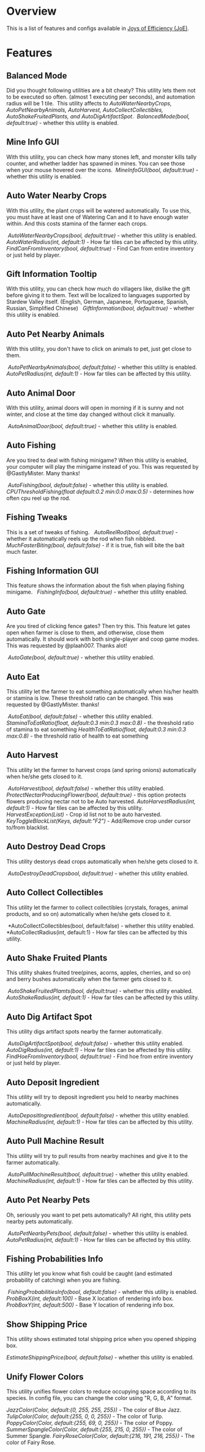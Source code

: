 ﻿# Overview
This is a list of features and configs available in [Joys of Efficiency (JoE)](https://www.nexusmods.com/stardewvalley/mods/2162).

# Features

## Balanced Mode
﻿Did you thought following utilities are a bit cheaty?
﻿This utility lets them not to be executed so often. (almost 1 executing per seconds), and
﻿automation radius will be 1 tile.
﻿
﻿This utility affects to *AutoWaterNearbyCrops, AutoPetNearbyAnimals, AutoHarvest, AutoCollectCollectibles, AutoShakeFruitedPlants,
﻿and AutoDigArtifactSpot*.
﻿**<CONFIG>**
﻿*BalancedMode(bool, default:true)* - whether this utility is enabled.

## Mine Info GUI
﻿With this utility, you can check how many stones left, and monster kills tally counter, and whether ladder has spawned in mines.
﻿You can see those when your mouse hovered over the icons.
﻿
**<CONFIG>**
﻿*MineInfoGUI(bool, default:true)* - whether this utility is enabled.

## Auto Water Nearby Crops
﻿With this utility, the plant crops will be watered automatically.
﻿To use this, you must have at least one of Watering Can and it to have enough water within.
﻿And this costs stamina of the farmer each crops.

﻿**<CONFIG>**
﻿*AutoWaterNearbyCrops(bool, default:true)* - whether this utility is enabled.
﻿*AutoWaterRadius(int, default:1)* - How far tiles can be affected by this utility.
﻿*FindCanFromInventory(bool, default:true)* - Find Can from entire inventory or just held by player.

## Gift Information Tooltip﻿﻿﻿
﻿﻿With this utility, you can check how much do villagers like, dislike the gift before giving it to them.
﻿Text will be localized to languages supported by Stardew Valley itself. (English, German, Japanese, Portuguese, 
﻿Spanish,﻿﻿ Russian, Simplified Chinese)
﻿
**﻿<CONFIG>**
*GiftInformation(bool, default:true)* - whether this utility is enabled.

## Auto Pet Nearby Animals
﻿﻿With this utility, ﻿you don't have to click on animals to pet, just get close to them.

**﻿<CONFIG>**
*AutoPetNearbyAnimals(bool, default:false)* - whether this utility is enabled.
﻿*AutoPetRadius(int, default:1)* - How far tiles can be affected by this utility.

## Auto Animal Door
﻿With this utility, animal doors will open in morning if it is sunny and not winter, and close at the time day changed without click it manually.﻿

﻿**<CONFIG>**
*AutoAnimalDoor(bool, default:true)* - whether this utility is enabled.

## Auto Fishing
Are you tired to deal with fishing minigame? When this utility is enabled, your computer will play the minigame instead of you.
﻿This was requested by @GastlyMister. Many thanks!

**﻿﻿<CONFIG>**
*AutoFishing(bool, default:false)* - whether this utility is enabled.
﻿*CPUThresholdFishing(float default:0.2 min:0.0 max:0.5)* - determines how often cpu reel up the rod.

## Fishing Tweaks
﻿This is a set of tweaks of fishing.
﻿
﻿﻿﻿**<CONFIG>**
*AutoReelRod(bool, default:true)* - whether it automatically reels up the rod when fish nibbled.
﻿*MuchFasterBiting(bool, default:false)* - if it is true, fish will bite the bait much faster.

## Fishing Information GUI
This feature shows the information about the fish when playing fishing minigame.
﻿
﻿﻿﻿**<CONFIG>**
*FishingInfo(bool, default:true)* - whether this utility enabled.

## Auto Gate﻿﻿﻿
﻿Are you tired of clicking fence gates? Then try this.
﻿This feature let gates open when farmer is close to them, and otherwise, close them automatically.
It should work with both single-player and coop game modes﻿.
﻿This was requested by @plaah007. Thanks alot!

﻿**<CONFIG>**
*AutoGate(bool, default:true)* - whether this utility enabled.

## Auto Eat
﻿This utility let the farmer to eat something automatically when his/her health or stamina is low.
﻿These threshold ratio can be changed.
﻿﻿This was requested by @GastlyMister. thanks!

﻿﻿**<CONFIG>**
*AutoEat(bool, default:false)* - whether this utility enabled.
﻿*StaminaToEatRatio(float, default:0.3 min:0.3 max:0.8)* - the threshold ratio of stamina to eat something
﻿*HealthToEatRatio(float, default:0.3 min:0.3 max:0.8)* -  the threshold ratio of health to eat something

## Auto Harvest
﻿﻿This utility let the farmer to harvest crops (and spring onions) automatically when he/she gets closed to it.

﻿﻿**<CONFIG>**
﻿*AutoHarvest(bool, default:false)* - whether this utility enabled.
﻿*ProtectNectarProducingFlower(bool, default:true)* - this option protects flowers producing nectar not to be Auto harvested.
*AutoHarvestRadius(int, default:1)* - How far tiles can be affected by this utility.
﻿*HarvestException(List<int>)* - Crop id list not to be auto harvested.﻿
﻿*KeyToggleBlackList(Keys, default:"F2")* - Add/Remove crop under cursor to/from blacklist.

## Auto Destroy Dead Crops
This utility destorys dead crops automatically when he/she gets closed to it.

﻿﻿**<CONFIG>**
*AutoDestroyDeadCropsbool, default:true)* - whether this utility enabled.

## Auto Collect Collectibles
﻿﻿﻿This utility let the farmer to collect collectibles (crystals, forages, animal products, and so on) automatically 
﻿when he/she gets closed to it.

﻿﻿**<CONFIG>**
*AutoCollectCollectibles(bool, default:false) - whether this utility enabled.
*AutoCollectRadius(int, default:1) - How far tiles can be affected by this utility.

## Auto Shake Fruited Plants
﻿This utility shakes fruited tree(pines, acorns, apples, cherries, and so on) and berry bushes
﻿automatically when the farmer gets closed to it.

﻿**<CONFIG>**
*AutoShakeFruitedPlamts(bool, default:true)* - whether this utility enabled.
*AutoShakeRadius(int, default:1)* - How far tiles can be affected by this utility.

## Auto Dig Artifact Spot
﻿﻿This utility digs artifact spots nearby the farmer automatically.

**﻿<CONFIG>**
*AutoDigArtifactSpot(bool, default:false)* - whether this utility enabled.
*AutoDigRadius(int, default:1)* - How far tiles can be affected by this utility.
﻿*FindHoeFromInventory(bool, default:true)* - Find hoe from entire inventory or just held by player.

## Auto Deposit Ingredient
﻿﻿﻿This utility will try to deposit ingredient you held to nearby machines automatically.

﻿**<CONFIG>**
*AutoDepositIngredient(bool, default:false)* - whether this utility enabled.
*MachineRadius(int, default:1)* - How far tiles can be affected by this utility.

## Auto Pull Machine Result
﻿This utility will try to pull results from nearby machines and give it to the farmer automatically.

﻿**<CONFIG>**
*AutoPullMachineResult(bool, default:true)* - whether this utility enabled.
*MachineRadius(int, default:1)* - How far tiles can be affected by this utility.
﻿
## Auto Pet Nearby Pets
﻿﻿Oh, seriously you want to pet pets automatically?
﻿All right, this utility pets nearby pets automatically.

﻿**<CONFIG>**
*AutoPetNearbyPets(bool, default:false)* - whether this utility is enabled.
﻿*AutoPetRadius(int, default:1)* - How far tiles can be affected by this utility.

## Fishing Probabilities Info
﻿﻿This utility let you know what fish could be caught (and estimated probability of catching) when you are fishing.

﻿**<CONFIG>**
*FishingProbabilitiesInfo(bool, default:false)* - whether this utility is enabled.
﻿*ProbBoxX(int, default:100)* - Base X location of rendering info box.
﻿*ProbBoxY(int, default:500)* - Base Y location of rendering info box.

## Show Shipping Price
This utility shows estimated total shipping price when you opened shipping box.

**<CONFIG>**
*EstimateShippingPrice(bool, default:false)* - whether this utility is enabled.

## Unify Flower Colors
This utility unifies flower colors to reduce occupying space according to its species.
In config file, you can change the color using "R, G, B, A" format.

**<Config>**
*JazzColor(Color, default:{0, 255, 255, 255})* - The color of Blue Jazz.
*TulipColor(Color, default:{255, 0, 0, 255})* - The color of Turip.
*PoppyColor(Color, default:{255, 69, 0, 255})* - The color of Poppy.
*SummerSpangleColor(Color, default:{255, 215, 0, 255})* - The color of Summer Spangle.
*FairyRoseColor(Color, default:{216, 191, 216, 255})* - The color of Fairy Rose.
